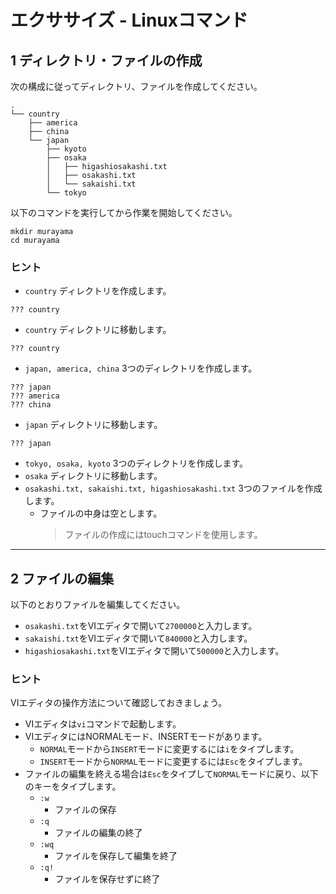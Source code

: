 # エクササイズ - Linuxコマンド

## 1 ディレクトリ・ファイルの作成

次の構成に従ってディレクトリ、ファイルを作成してください。

```
.
└── country
    ├── america
    ├── china
    └── japan
        ├── kyoto
        ├── osaka
        │   ├── higashiosakashi.txt
        │   ├── osakashi.txt
        │   └── sakaishi.txt
        └── tokyo
```

以下のコマンドを実行してから作業を開始してください。

```
mkdir murayama
cd murayama
```

### ヒント

+ `country` ディレクトリを作成します。

```
??? country
```

+ `country` ディレクトリに移動します。

```
??? country
```

+ `japan, america, china` 3つのディレクトリを作成します。

```
??? japan
??? america
??? china
```

+ `japan` ディレクトリに移動します。

```
??? japan
```

+ `tokyo, osaka, kyoto` 3つのディレクトリを作成します。
+ `osaka` ディレクトリに移動します。
+ `osakashi.txt, sakaishi.txt, higashiosakashi.txt` 3つのファイルを作成します。
  + ファイルの中身は空とします。
    > ファイルの作成にはtouchコマンドを使用します。

---

## 2 ファイルの編集

以下のとおりファイルを編集してください。

+ `osakashi.txt`をVIエディタで開いて`2700000`と入力します。
+ `sakaishi.txt`をVIエディタで開いて`840000`と入力します。
+ `higashiosakashi.txt`をVIエディタで開いて`500000`と入力します。

### ヒント

VIエディタの操作方法について確認しておきましょう。

+ VIエディタは`vi`コマンドで起動します。
+ VIエディタにはNORMALモード、INSERTモードがあります。
  + `NORMAL`モードから`INSERT`モードに変更するには`i`をタイプします。
  + `INSERT`モードから`NORMAL`モードに変更するには`Esc`をタイプします。
+ ファイルの編集を終える場合は`Esc`をタイプして`NORMAL`モードに戻り、以下のキーをタイプします。
  + `:w`
    + ファイルの保存
  + `:q`
    + ファイルの編集の終了
  + `:wq`
    + ファイルを保存して編集を終了
  + `:q!`
    + ファイルを保存せずに終了


<!--

```
mkdir murayama
cd murayama
mkdir country
cd country
mkdir japan
mkdir america
mkdir china
cd japan
mkdir tokyo
mkdir osaka
mkdir kyoto
cd osaka
touch osakashi.txt
cp osakashi.txt sakaishi.txt
cp osakashi.txt higashiosakashi.txt
```

2700000
840000
500000

-->